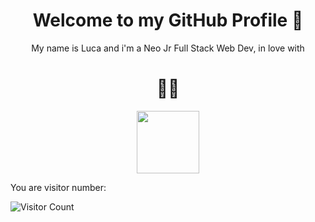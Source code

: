 <h1 align= center>Welcome to my GitHub Profile 👋</h1>

<p align=center>My name is Luca and i'm a Neo Jr Full Stack Web Dev, in love with </p>
<h1 align= center>👨‍💻</h1>
<p align=center><img src="https://upload.wikimedia.org/wikipedia/commons/thumb/9/95/Vue.js_Logo_2.svg/1024px-Vue.js_Logo_2.svg.png" width="100"> </p>



<p> You are visitor number: </p>

![Visitor Count](https://profile-counter.glitch.me/Ljnce/count.svg)
